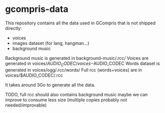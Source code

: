 # gcompris-data
This repository contains all the data used in GCompris that is not shipped directly:
* voices
* images dataset (for lang, hangman...)
* background music

Background music is generated in background-music/.rcc/
Voices are generated in voices/$AUDIO_CODEC/voices-$AUDIO_CODEC
Words dataset is generated in voices/ogg/.rcc/words/
Full rcc (words+voices) are in voices/$AUDIO_CODEC/.rcc

It takes around 3Go to generate all the data.

TODO, full rcc should also contains background music
maybe we can improve to consume less size (multiple copies probably not needed/improvable)